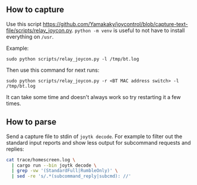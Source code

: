 ## How to capture

Use this script https://github.com/Yamakaky/joycontrol/blob/capture-text-file/scripts/relay_joycon.py.
`python -m venv` is useful to not have to install everything on `/usr`.

Example:

`sudo python scripts/relay_joycon.py -l /tmp/bt.log`

Then use this command for next runs:

`sudo python scripts/relay_joycon.py -r <BT MAC address switch> -l /tmp/bt.log`

It can take some time and doesn't always work so try restarting it a few times.

## How to parse

Send a capture file to stdin of `joytk decode`. For example to filter out the
standard input reports and show less output for subcommand requests and
replies:

```bash
cat trace/homescreen.log \
  | cargo run --bin joytk decode \
  | grep -vw '(StandardFull|RumbleOnly)' \
  | sed -re 's/.*(subcommand_reply|subcmd): //'
```

